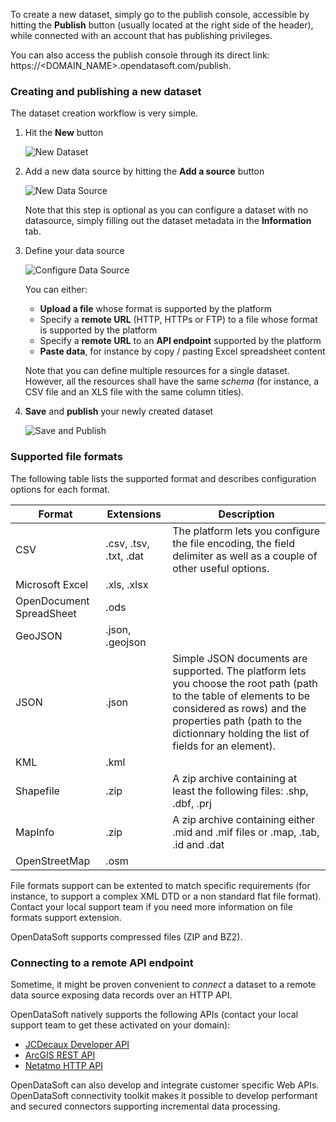 To create a new dataset, simply go to the publish console, accessible by hitting the **Publish** button (usually located at the right side of the header), while connected with an account that has publishing privileges.

You can also access the publish console through its direct link: https://<DOMAIN_NAME>.opendatasoft.com/publish.

### Creating and publishing a new dataset

The dataset creation workflow is very simple.

1. Hit the **New** button

   ![New Dataset](publish_newbutton.jpg)

2. Add a new data source by hitting the **Add a source** button

   ![New Data Source](publish_addsource.jpg)
   
   Note that this step is optional as you can configure a dataset with no datasource, simply filling out the dataset metadata in the **Information** tab.
   
3. Define your data source
   
   ![Configure Data Source](publish_source.jpg)
   
   You can either:
    * **Upload a file** whose format is supported by the platform
    * Specify a **remote URL** (HTTP, HTTPs or FTP) to a file whose format is supported by the platform
    * Specify a **remote URL** to an **API endpoint** supported by the platform
    * **Paste data**, for instance by copy / pasting Excel spreadsheet content
        
   Note that you can define multiple resources for a single dataset. However, all the resources shall have the same *schema* (for instance, a CSV file and an XLS file with the same column titles).
    
4. **Save** and **publish** your newly created dataset

   ![Save and Publish](publish_saveandpublish.jpg)
   
### Supported file formats

The following table lists the supported format and describes configuration options for each format.

Format | Extensions | Description
------ | ---------- | -----------
CSV | .csv, .tsv, .txt, .dat | The platform lets you configure the file encoding, the field delimiter as well as a couple of other useful options.
Microsoft Excel | .xls, .xlsx |
OpenDocument SpreadSheet | .ods |
GeoJSON | .json, .geojson |
JSON | .json | Simple JSON documents are supported. The platform lets you choose the root path (path to the table of elements to be considered as rows) and the properties path (path to the dictionnary holding the list of fields for an element).
KML | .kml |
Shapefile |  .zip | A zip archive containing at least the following files: <NAME>.shp, <NAME>.dbf, <NAME>.prj
MapInfo | .zip | A zip archive containing either <NAME>.mid and <NAME>.mif files or <NAME>.map, <NAME>.tab, <NAME>.id and <NAME>.dat
OpenStreetMap | .osm | 


File formats support can be extented to match specific requirements (for instance, to support a complex XML DTD or a non standard flat file format). Contact your local support team if you need more information on file formats support extension.

OpenDataSoft supports compressed files (ZIP and BZ2).

### Connecting to a remote API endpoint

Sometime, it might be proven convenient to *connect* a dataset to a remote data source exposing data records over an HTTP API. 

OpenDataSoft natively supports the following APIs (contact your local support team to get these activated on your domain):

 * [JCDecaux Developer API](https://developer.jcdecaux.com/)
 * [ArcGIS REST API](http://resources.arcgis.com/en/help/rest/apiref/)
 * [Netatmo HTTP API](https://dev.netatmo.com/doc)
 
OpenDataSoft can also develop and integrate customer specific Web APIs. OpenDataSoft connectivity toolkit makes it possible to develop performant and secured connectors supporting incremental data processing.